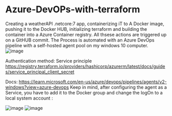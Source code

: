 # Azure-DevOPs-with-terraform
Creating a weatherAPI .netcore:7 app, containerizing iT to A Docker image, pushing it to the Docker HUB, initializing terraform and building the container into a Azure Container registry.
All thsese actions are triggered up on a GitHUB  commit.
The Process is automated with an Azure DevOps pipeline with a self-hosted agent pool on my windows 10 computer.
![image](https://user-images.githubusercontent.com/63946278/226641924-9684819f-f3d5-4137-b8d2-0cb99c7f7fd6.png)


Authentication method: Service principle
https://registry.terraform.io/providers/hashicorp/azurerm/latest/docs/guides/service_principal_client_secret

Docs: https://learn.microsoft.com/en-us/azure/devops/pipelines/agents/v2-windows?view=azure-devops
Keep in mind, after  configuring the agent as a Service, you have to add it to the Docker group and  change the logOn to a local system account :

![image](https://user-images.githubusercontent.com/63946278/226191232-48915280-7035-4853-8a08-5ca8cc89b244.png)
![image](https://user-images.githubusercontent.com/63946278/226191263-df40440f-90b4-40b4-ad2f-f5764dcbebe2.png)

